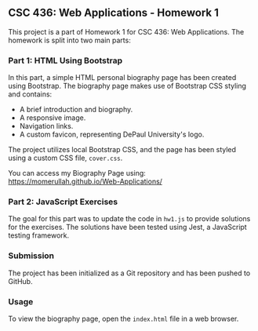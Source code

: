 
## CSC 436: Web Applications - Homework 1
This project is a part of Homework 1 for CSC 436: Web Applications. The homework is split into two main parts:

### Part 1: HTML Using Bootstrap
In this part, a simple HTML personal biography page has been created using Bootstrap. The biography page makes use of Bootstrap CSS styling and contains:
- A brief introduction and biography.
- A responsive image.
- Navigation links.
- A custom favicon, representing DePaul University's logo.

The project utilizes local Bootstrap CSS, and the page has been styled using a custom CSS file, `cover.css`.

You can access my Biography Page using: https://momerullah.github.io/Web-Applications/

### Part 2: JavaScript Exercises
The goal for this part was to update the code in `hw1.js` to provide solutions for the exercises. The solutions have been tested using Jest, a JavaScript testing framework.

### Submission
The project has been initialized as a Git repository and has been pushed to GitHub.

### Usage
To view the biography page, open the `index.html` file in a web browser.
